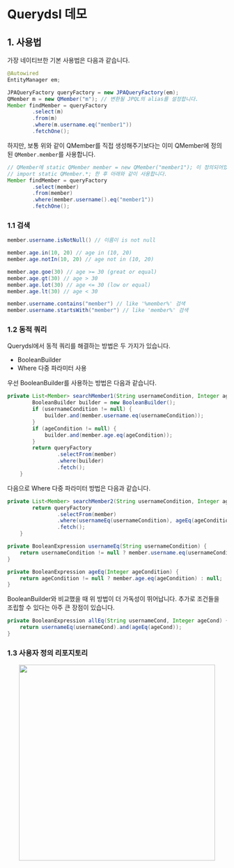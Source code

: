 # Querydsl 데모
## 1. 사용법

가장 네이티브한 기본 사용법은 다음과 같습니다. 

```java
@Autowired
EntityManager em;

JPAQueryFactory queryFactory = new JPAQueryFactory(em);
QMember m = new QMember("m"); // 변환될 JPQL의 alias를 설정합니다.
Member findMember = queryFactory
        .select(m)
        .from(m)
        .where(m.username.eq("member1"))
        .fetchOne();
```
하지만, 보통 위와 같이 QMember를 직접 생성해주기보다는 이미 QMember에 정의된 <code>QMember.member</code>를 사용합니다.
```java
// QMember에 static QMember member = new QMember("member1"); 이 정의되어있습니다.
// import static QMember.*; 한 후 아래와 같이 사용합니다.
Member findMember = queryFactory
        .select(member)
        .from(member)
        .where(member.username().eq("member1"))
        .fetchOne();
```

### 1.1 검색
```java
member.username.isNotNull() // 이름이 is not null

member.age.in(10, 20) // age in (10, 20)
member.age.notIn(10, 20) // age not in (10, 20)

member.age.goe(30) // age >= 30 (great or equal)
member.age.gt(30) // age > 30
member.age.lot(30) // age <= 30 (low or equal)
member.age.lt(30) // age < 30

member.username.contains("member") // like '%member%' 검색
member.username.startsWith("member") // like 'member%' 검색
```

### 1.2 동적 쿼리
Querydsl에서 동적 쿼리를 해결하는 방법은 두 가지가 있습니다.
- BooleanBuilder
- Where 다중 파라미터 사용

우선 BooleanBuilder를 사용하는 방법은 다음과 같습니다.
```java
private List<Member> searchMember1(String usernameCondition, Integer ageCondition) {
        BooleanBuilder builder = new BooleanBuilder();
        if (usernameCondition != null) {
            builder.and(member.username.eq(usernameCondition));
        }
        if (ageCondition != null) {
            builder.and(member.age.eq(ageCondition));
        }
        return queryFactory
                .selectFrom(member)
                .where(builder)
                .fetch();
    }
```
다음으로 Where 다중 파라미터 방법은 다음과 같습니다.
```java
private List<Member> searchMember2(String usernameCondition, Integer ageCondition) {
        return queryFactory
                .selectFrom(member)
                .where(usernameEq(usernameCondition), ageEq(ageCondition))
                .fetch();
    }

private BooleanExpression usernameEq(String usernameCondition) {
    return usernameCondition != null ? member.username.eq(usernameCondition) : null;
}

private BooleanExpression ageEq(Integer ageCondition) {
    return ageCondition != null ? member.age.eq(ageCondition) : null;
}
```
BooleanBuilder와 비교했을 때 위 방법이 더 가독성이 뛰어납니다. 추가로 조건들을 조립할 수 있다는 아주 큰 장점이 있습니다.
```java
private BooleanExpression allEq(String usernameCond, Integer ageCond) {
    return usernameEq(usernameCond).and(ageEq(ageCond));
}
```

### 1.3 사용자 정의 리포지토리
<p align="center"><img src="https://user-images.githubusercontent.com/31037742/145519432-8ba30137-c1a2-49dc-89b2-3b191e6e875e.png" width="450"></p>


